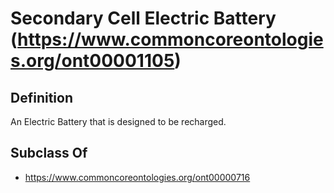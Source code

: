 # Secondary Cell Electric Battery (https://www.commoncoreontologies.org/ont00001105)

## Definition
An Electric Battery that is designed to be recharged.

## Subclass Of
- https://www.commoncoreontologies.org/ont00000716

